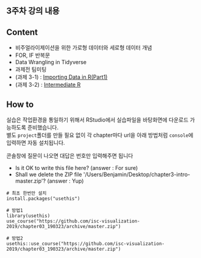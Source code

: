 3주차 강의 내용
---

Content
---

  - 비주얼라이제이션을 위한 가로형 데이터와 세로형 데이터 개념
  - FOR, IF 반복문
  - Data Wrangling in Tidyverse
  - 과제전 팀미팅
  - (과제 3-1) : [Importing Data in R(Part1)](https://www.datacamp.com/courses/importing-data-in-r-part-1)
  - (과제 3-2) : [Intermediate R](https://www.datacamp.com/courses/intermediate-r)


How to
---

실습은 작업환경을 통일하기 위해서 RStudio에서 실습파일을 바탕화면에 다운로드 가능하도록 준비했습니다.  
별도 `project`폴더를 만들 필요 없이 각 chapter마다 url을 아래 방법처럼 `console`에 입력하면 자동 설치됩니다.

콘솔창에 질문이 나오면 대답은 번호만 입력해주면 됩니다
- Is it OK to write this file here? (answer : For sure)  
- Shall we delete the ZIP file '/Users/Benjamin/Desktop/chapter3-intro-master.zip'? (answer : Yup)

```
# 최초 한번만 설치
install.packages("usethis")  

# 방법1
library(usethis) 
use_course("https://github.com/isc-visualization-2019/chapter03_190323/archive/master.zip")

# 방법2
usethis::use_course("https://github.com/isc-visualization-2019/chapter03_190323/archive/master.zip")
```
